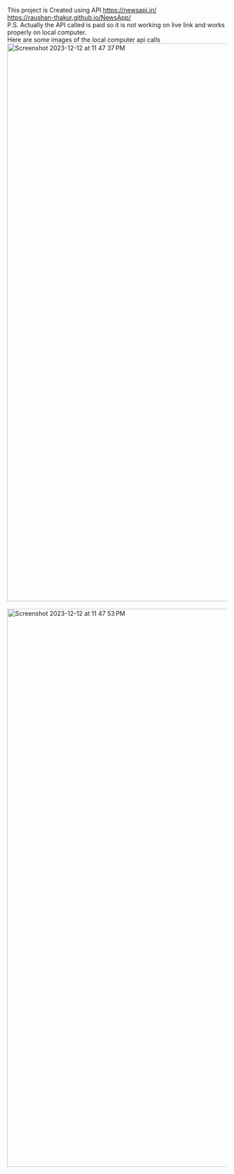 This project is Created using API  https://newsapi.in/
<br>
https://raushan-thakur.github.io/NewsApp/
<br>
P.S. Actually the API called is paid so it is not working on live link and works properly on local computer.
<br>
Here are some images of the local computer api calls
<img width="1280" alt="Screenshot 2023-12-12 at 11 47 37 PM" src="https://github.com/raushan-thakur/NewsApp/assets/126002112/514bf55c-346a-4dbb-a6b3-2df54d992390">
<br>
<br>
<img width="1280" alt="Screenshot 2023-12-12 at 11 47 53 PM" src="https://github.com/raushan-thakur/NewsApp/assets/126002112/eee8a1ef-1bf3-4612-9931-02c6963489e8">
